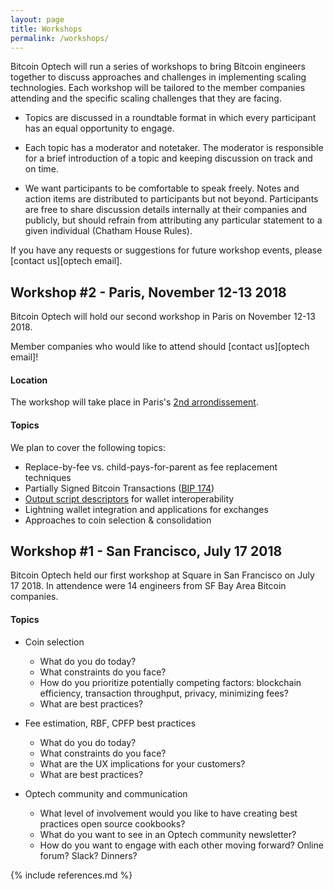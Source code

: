 ```yaml
---
layout: page
title: Workshops
permalink: /workshops/
---
```


Bitcoin Optech will run a series of workshops to bring Bitcoin engineers
together to discuss approaches and challenges in implementing scaling
technologies. Each workshop will be tailored to the member companies attending
and the specific scaling challenges that they are facing.

- Topics are discussed in a roundtable format in which every participant has an
  equal opportunity to engage.

- Each topic has a moderator and notetaker. The moderator is responsible
  for a brief introduction of a topic and keeping discussion on track and on
  time.

- We want participants to be comfortable to speak freely. Notes and action
  items are distributed to participants but not beyond. Participants are
  free to share discussion details internally at their companies and publicly,
  but should refrain from attributing any particular statement to a given
  individual (Chatham House Rules).

If you have any requests or suggestions for future workshop events, please
[contact us][optech email].

## Workshop #2 - Paris, November 12-13 2018

Bitcoin Optech will hold our second workshop in Paris on November 12-13 2018.

Member companies who would like to attend should [contact us][optech email]!

#### Location

The workshop will take place in Paris's [2nd
arrondissement](https://goo.gl/maps/PJuA3KveWpE2).

#### Topics

We plan to cover the following topics:

- Replace-by-fee vs. child-pays-for-parent as fee replacement techniques
- Partially Signed Bitcoin Transactions ([BIP 174](https://github.com/bitcoin/bips/blob/master/bip-0174.mediawiki))
- [Output script descriptors](https://gist.github.com/sipa/e3d23d498c430bb601c5bca83523fa82) for wallet interoperability
- Lightning wallet integration and applications for exchanges
- Approaches to coin selection & consolidation

## Workshop #1 - San Francisco, July 17 2018

Bitcoin Optech held our first workshop at Square in San Francisco on July
17 2018. In attendence were 14 engineers from SF Bay Area Bitcoin companies.

#### Topics

- Coin selection
  - What do you do today?
  - What constraints do you face?
  - How do you prioritize potentially competing factors: blockchain efficiency,
    transaction throughput, privacy, minimizing fees?
  - What are best practices?

- Fee estimation, RBF, CPFP best practices
  - What do you do today?
  - What constraints do you face?
  - What are the UX implications for your customers?
  - What are best practices?

- Optech community and communication
  - What level of involvement would you like to have creating best practices
    open source cookbooks?
  - What do you want to see in an Optech community newsletter?
  - How do you want to engage with each other moving forward? Online forum?
    Slack? Dinners?

{% include references.md %}
